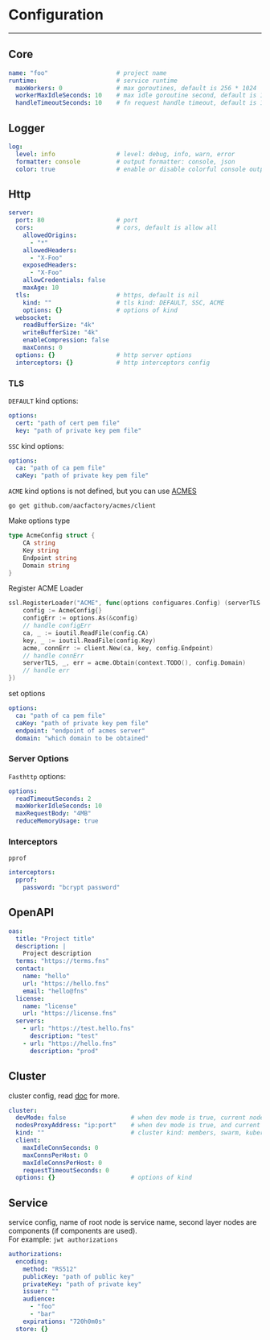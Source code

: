 # Configuration

---

## Core
```yaml
name: "foo"                   # project name
runtime:                      # service runtime
  maxWorkers: 0               # max goroutines, default is 256 * 1024
  workerMaxIdleSeconds: 10    # max idle goroutine second, default is 10
  handleTimeoutSeconds: 10    # fn request handle timeout, default is 10
```
## Logger
```yaml
log:
  level: info                 # level: debug, info, warn, error
  formatter: console          # output formatter: console, json
  color: true                 # enable or disable colorful console output
```
## Http
```yaml
server:
  port: 80                    # port
  cors:                       # cors, default is allow all
    allowedOrigins:
      - "*"
    allowedHeaders:
      - "X-Foo"
    exposedHeaders:
      - "X-Foo"
    allowCredentials: false
    maxAge: 10
  tls:                        # https, default is nil
    kind: ""                  # tls kind: DEFAULT, SSC, ACME 
    options: {}               # options of kind
  websocket:
    readBufferSize: "4k"
    writeBufferSize: "4k"
    enableCompression: false
    maxConns: 0
  options: {}                 # http server options
  interceptors: {}            # http interceptors config
```
### TLS
`DEFAULT` kind options: 
```yaml
options: 
  cert: "path of cert pem file"
  key: "path of private key pem file"
```
`SSC` kind options:
```yaml
options:
  ca: "path of ca pem file"
  caKey: "path of private key pem file"
```
`ACME` kind options is not defined, but you can use [ACMES](https://github.com/aacfactory/acmes)
```shell
go get github.com/aacfactory/acmes/client
```
Make options type
```go
type AcmeConfig struct {
	CA string 
	Key string
	Endpoint string
	Domain string
}
```
Register ACME Loader
```go
ssl.RegisterLoader("ACME", func(options configuares.Config) (serverTLS *tls.Config, clientTLS *tls.Config, err error) {
	config := AcmeConfig{}
	configErr := options.As(&config)
	// handle configErr
	ca, _ := ioutil.ReadFile(config.CA)
	key, _ := ioutil.ReadFile(config.Key)
	acme, connErr := client.New(ca, key, config.Endpoint) 
	// handle connErr 
	serverTLS, _, err = acme.Obtain(context.TODO(), config.Domain) 
	// handle err
})
```
set options
```yaml
options:
  ca: "path of ca pem file"
  caKey: "path of private key pem file"
  endpoint: "endpoint of acmes server"
  domain: "which domain to be obtained"
```
### Server Options
`Fasthttp` options:
```yaml
options:
  readTimeoutSeconds: 2
  maxWorkerIdleSeconds: 10
  maxRequestBody: "4MB"
  reduceMemoryUsage: true
```
### Interceptors
`pprof`
```yaml
interceptors:
  pprof:
    password: "bcrypt password"
```
## OpenAPI
```yaml
oas:
  title: "Project title"
  description: |
    Project description
  terms: "https://terms.fns"
  contact:
    name: "hello"
    url: "https://hello.fns"
    email: "hello@fns"
  license:
    name: "license"
    url: "https://license.fns"
  servers:
    - url: "https://test.hello.fns"
      description: "test"
    - url: "https://hello.fns"
      description: "prod"
```
## Cluster
cluster config, read [doc](https://github.com/aacfactory/fns/blob/main/docs/cluster.md) for more.
```yaml
cluster:
  devMode: false                  # when dev mode is true, current node will not be pushed to other members
  nodesProxyAddress: "ip:port"    # when dev mode is true, and current node can not use member address to access them, then use a proxy to access members. 
  kind: ""                        # cluster kind: members, swarm, kubernetes.
  client:
    maxIdleConnSeconds: 0
    maxConnsPerHost: 0
    maxIdleConnsPerHost: 0
    requestTimeoutSeconds: 0
  options: {}                     # options of kind
```
## Service
service config, name of root node is service name, second layer nodes are components (if components are used).   
For example: `jwt authorizations`
```yaml
authorizations:
  encoding:
    method: "RS512"
    publicKey: "path of public key"
    privateKey: "path of private key"
    issuer: ""
    audience:
      - "foo"
      - "bar"
    expirations: "720h0m0s"
  store: {}
```
